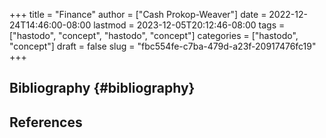 +++
title = "Finance"
author = ["Cash Prokop-Weaver"]
date = 2022-12-24T14:46:00-08:00
lastmod = 2023-12-05T20:12:46-08:00
tags = ["hastodo", "concept", "hastodo", "concept"]
categories = ["hastodo", "concept"]
draft = false
slug = "fbc554fe-c7ba-479d-a23f-20917476fc19"
+++

## Bibliography {#bibliography}

## References

<style>.csl-entry{text-indent: -1.5em; margin-left: 1.5em;}</style><div class="csl-bib-body">
</div>
